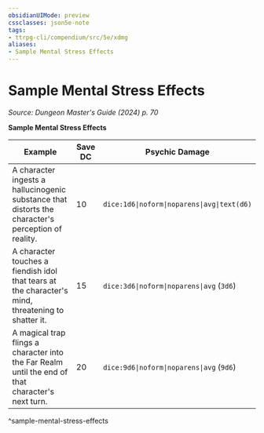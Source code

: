 ```yaml
---
obsidianUIMode: preview
cssclasses: json5e-note
tags:
- ttrpg-cli/compendium/src/5e/xdmg
aliases:
- Sample Mental Stress Effects
---
```

# Sample Mental Stress Effects
*Source: Dungeon Master's Guide (2024) p. 70* 

**Sample Mental Stress Effects**

| Example | Save DC | Psychic Damage |
|---------|---------|----------------|
| A character ingests a hallucinogenic substance that distorts the character's perception of reality. | 10 | `dice:1d6\|noform\|noparens\|avg\|text(d6)` |
| A character touches a fiendish idol that tears at the character's mind, threatening to shatter it. | 15 | `dice:3d6\|noform\|noparens\|avg` (`3d6`) |
| A magical trap flings a character into the Far Realm until the end of that character's next turn. | 20 | `dice:9d6\|noform\|noparens\|avg` (`9d6`) |
^sample-mental-stress-effects
